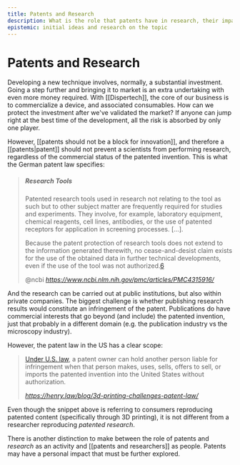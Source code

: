 ```yaml
---
title: Patents and Research
description: What is the role that patents have in research, their impact, and potential conflicts of interest
epistemic: initial ideas and research on the topic
---
```

# Patents and Research
Developing a new technique involves, normally, a substantial investment. Going a step further and bringing it to market is an extra undertaking with even more money required. With [[Dispertech]], the core of our business is to commercialize a device, and associated consumables. How can we protect the investment after we've validated the market? If anyone can jump right at the best time of the development, all the risk is absorbed by only one player. 

However, [[patents should not be a block for innovation]], and therefore a [[patents|patent]] should not prevent a scientists from performing research, regardless of the commercial status of the patented invention. This is what the German patent law specifies:

<blockquote class="quoteback" darkmode="" data-title="Research%20Exemption%2FExperimental%20Use%20in%20the%20European%20Union%3A%20Patents%20Do%20Not%20Block%20the%20Progress%20of%20Science" data-author="@ncbi" cite="https://www.ncbi.nlm.nih.gov/pmc/articles/PMC4315916/">
<h5 id="s1a3ctitle" class="inline">Research Tools </h5><p id="__p24" class="p p-first">Patented research tools used in research not relating to the tool as such but to other subject matter are frequently required for studies and experiments. They involve, for example, laboratory equipment, chemical reagents, cell lines, antibodies, or the use of patented receptors for application in screening processes. [...].</p><p id="__p25" class="p p-last">Because the patent protection of research tools does not extend to the information generated therewith, no cease-and-desist claim exists for the use of the obtained data in further technical developments, even if the use of the tool was not authorized.<a href="https://www.ncbi.nlm.nih.gov/pmc/articles/PMC4315916/#FN6" rid="FN6" class=" fn" target="_blank" rel="noopener">6</a></p>
<footer>@ncbi <cite><a href="https://www.ncbi.nlm.nih.gov/pmc/articles/PMC4315916/">https://www.ncbi.nlm.nih.gov/pmc/articles/PMC4315916/</a></cite></footer>
</blockquote>
<script note="" src="https://cdn.jsdelivr.net/gh/Blogger-Peer-Review/quotebacks@1/quoteback.js"></script>

And the research can be carried out at public institutions, but also within private companies. The biggest challenge is whether publishing research results would constitute an infringement of the patent. Publications do have commercial interests that go beyond (and include) the patented invention, just that probably in a different domain (e.g. the publication industry vs the microscopy industry). 

However, the patent law in the US has a clear scope:

<blockquote class="quoteback" darkmode="" data-title="HOW%203D%20PRINTING%20CHALLENGES%20EXISTING%20INTELLECTUAL%20PROPERTY%20LAW%20-%20Henry%20Patent%20Law%20Firm" data-author="" cite="https://henry.law/blog/3d-printing-challenges-patent-law/">
<p><a href="https://www.law.cornell.edu/uscode/text/35/271" rel="noopener" target="_blank">Under U.S. law</a>, a patent owner can hold another person liable for infringement when that person makes, uses, sells, offers to sell, or imports the patented invention into the United States without authorization.&nbsp;</p>
<footer> <cite><a href="https://henry.law/blog/3d-printing-challenges-patent-law/">https://henry.law/blog/3d-printing-challenges-patent-law/</a></cite></footer>
</blockquote>
<script note="" src="https://cdn.jsdelivr.net/gh/Blogger-Peer-Review/quotebacks@1/quoteback.js"></script>

Even though the snippet above is referring to consumers reproducing patented content (specifically through 3D printing), it is not different from a researcher reproducing *patented research*. 

There is another distinction to make between the role of patents and *research* as an activity and [[patents and researchers]] as people. Patents may have a personal impact that must be further explored. 

